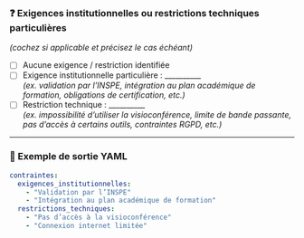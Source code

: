 ### ❓ Exigences institutionnelles ou restrictions techniques particulières  
*(cochez si applicable et précisez le cas échéant)*

- [ ] Aucune exigence / restriction identifiée  
- [ ] Exigence institutionnelle particulière : __________  
  *(ex. validation par l’INSPE, intégration au plan académique de formation, obligations de certification, etc.)*  
- [ ] Restriction technique : __________  
  *(ex. impossibilité d’utiliser la visioconférence, limite de bande passante, pas d’accès à certains outils, contraintes RGPD, etc.)*  

---

### 📌 Exemple de sortie YAML

```yaml
contraintes:
  exigences_institutionnelles:
    - "Validation par l’INSPE"
    - "Intégration au plan académique de formation"
  restrictions_techniques:
    - "Pas d’accès à la visioconférence"
    - "Connexion internet limitée"


